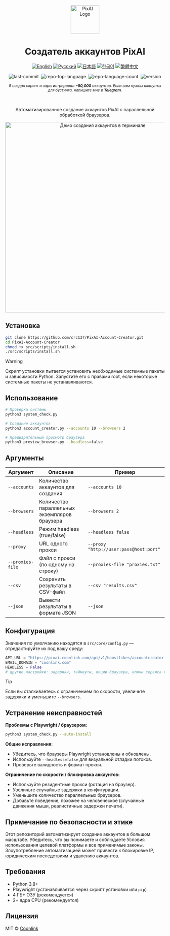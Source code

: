 <div align="center">
  <a href="https://github.com/coonlink">
    <img width="90px" src="https://raw.coonlink.com/cloud/PixAI Daily/logo.svg" alt="PixAI Logo" />
  </a>
  <h1>Создатель аккаунтов PixAI</h1>

[![English](https://img.shields.io/badge/lang-English%20🇺🇸-white)](README.md)
[![Русский](https://img.shields.io/badge/язык-Русский%20🇷🇺-white)](README.ru.md)
[![日本語](https://img.shields.io/badge/言語-日本語%20🇯🇵-white)](README.ja.md)
[![한국어](https://img.shields.io/badge/언어-한국어%20🇰🇷-white)](README.ko.md)
[![繁體中文](https://img.shields.io/badge/語言-繁體中文%20🇹🇼-white)](README.zh-TW.md)

<img alt="last-commit" src="https://img.shields.io/github/last-commit/crc137/PixAI-Account-Creator?style=flat&amp;logo=git&amp;logoColor=white&amp;color=0080ff" style="margin: 0px 2px;">
<img alt="repo-top-language" src="https://img.shields.io/github/languages/top/crc137/PixAI-Account-Creator?style=flat&amp;color=0080ff" style="margin: 0px 2px;">
<img alt="repo-language-count" src="https://img.shields.io/github/languages/count/crc137/PixAI-Account-Creator?style=flat&amp;color=0080ff" style="margin: 0px 2px;">
<img alt="version" src="https://img.shields.io/badge/version-1.0.0-blue" style="margin: 0px 2px;">

<sub><i>Я создал скрипт и зарегистрировал ___~50,000___ аккаунтов. Если вам нужны аккаунты для бустинга, напишите мне в ___Telegram___. </i></sub>
</div>

<br />

<div align="center">
  <p>Автоматизированное создание аккаунтов PixAI с параллельной обработкой браузеров.</p>
  <img width="600" src="https://raw.coonlink.com/cloud/photo_5974064291013316193_x.jpg" alt="Демо создания аккаунтов в терминале" />
</div>

## Установка

```bash
git clone https://github.com/crc137/PixAI-Account-Creator.git
cd PixAI-Account-Creator
chmod +x src/scripts/install.sh
./src/scripts/install.sh
```

> [!WARNING]  
> Скрипт установки пытается установить необходимые системные пакеты и зависимости Python. Запустите его с правами root, если некоторые системные пакеты не устанавливаются.

## Использование

```bash
# Проверка системы
python3 system_check.py

# Создание аккаунтов
python3 account_creator.py --accounts 10 --browsers 2

# Предварительный просмотр браузера
python3 preview_browser.py --headless=false
```

## Аргументы

| Аргумент         | Описание                                 | Пример                           |
|------------------|------------------------------------------|----------------------------------|
| `--accounts`     | Количество аккаунтов для создания        | `--accounts 10`                  |
| `--browsers`     | Количество параллельных экземпляров браузера | `--browsers 2`               |
| `--headless`     | Режим headless (true/false)              | `--headless false`               |
| `--proxy`        | URL одного прокси                        | `--proxy "http://user:pass@host:port"` |
| `--proxies-file` | Файл с прокси (по одному на строку)      | `--proxies-file "proxies.txt"`   |
| `--csv`          | Сохранить результаты в CSV-файл          | `--csv "results.csv"`            |
| `--json`         | Вывести результаты в формате JSON        | `--json`                         |

## Конфигурация

Значения по умолчанию находятся в `src/core/config.py` — отредактируйте их под вашу среду:

```python
API_URL = "https://pixai.coonlink.com/api/v1/boostlikes/accountcreator-add"
EMAIL_DOMAIN = "coonlink.com"
HEADLESS = False
# другие настройки: задержки, таймауты, опции браузера, ключи сервиса капчи и т.д.
```

> [!TIP]  
> Если вы сталкиваетесь с ограничением по скорости, увеличьте задержки и уменьшите `--browsers`.

## Устранение неисправностей

**Проблемы с Playwright / браузером:**

```bash
python3 system_check.py --auto-install
```

**Общие исправления:**

- Убедитесь, что браузеры Playwright установлены и обновлены.
- Используйте `--headless=false` для визуальной отладки потоков.
- Проверьте валидность и формат прокси.

**Ограничение по скорости / блокировка аккаунтов:**

- Используйте резидентные прокси (ротация на браузер).
- Увеличьте случайные задержки в конфигурации.
- Уменьшите количество параллельных браузеров.
- Добавьте поведение, похожее на человеческое (случайные движения мыши, реалистичные задержки печати).

## Примечание по безопасности и этике

Этот репозиторий автоматизирует создание аккаунтов в большом масштабе. Убедитесь, что вы понимаете и соблюдаете Условия использования целевой платформы и все применимые законы. Злоупотребление автоматизацией может привести к блокировке IP, юридическим последствиям и удалению аккаунтов.

## Требования

- Python 3.8+
- Playwright (устанавливается через скрипт установки или `pip`)
- 4 ГБ+ ОЗУ (рекомендуется)
- 2+ ядра CPU (рекомендуется)

## Лицензия

MIT © [Coonlink](https://coonlink.com)
